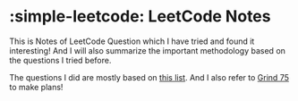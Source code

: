 # :simple-leetcode: LeetCode Notes

This is Notes of LeetCode Question which I have tried and found it interesting! And I will also summarize the important methodology based on the questions I tried before.

The questions I did are mostly based on [this list](https://www.techinterviewhandbook.org/best-practice-questions/). And I also refer to [Grind 75](https://www.techinterviewhandbook.org/grind75) to make plans!
